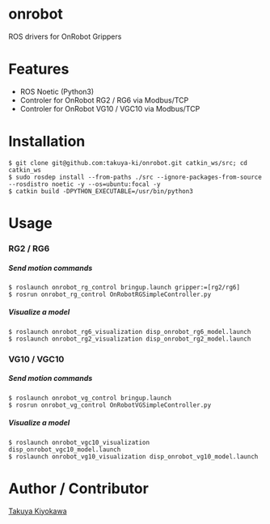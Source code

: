 # onrobot

ROS drivers for OnRobot Grippers

# Features

- ROS Noetic (Python3)
- Controler for OnRobot RG2 / RG6 via Modbus/TCP
- Controler for OnRobot VG10 / VGC10 via Modbus/TCP

# Installation

	$ git clone git@github.com:takuya-ki/onrobot.git catkin_ws/src; cd catkin_ws
	$ sudo rosdep install --from-paths ./src --ignore-packages-from-source --rosdistro noetic -y --os=ubuntu:focal -y
	$ catkin build -DPYTHON_EXECUTABLE=/usr/bin/python3

# Usage

### RG2 / RG6

##### Send motion commands
    $ roslaunch onrobot_rg_control bringup.launch gripper:=[rg2/rg6]
    $ rosrun onrobot_rg_control OnRobotRGSimpleController.py

##### Visualize a model
    $ roslaunch onrobot_rg6_visualization disp_onrobot_rg6_model.launch
    $ roslaunch onrobot_rg2_visualization disp_onrobot_rg2_model.launch

### VG10 / VGC10

##### Send motion commands
    $ roslaunch onrobot_vg_control bringup.launch
    $ rosrun onrobot_vg_control OnRobotVGSimpleController.py  

##### Visualize a model
    $ roslaunch onrobot_vgc10_visualization disp_onrobot_vgc10_model.launch
    $ roslaunch onrobot_vg10_visualization disp_onrobot_vg10_model.launch

# Author / Contributor

[Takuya Kiyokawa](https://takuya-ki.github.io/)
